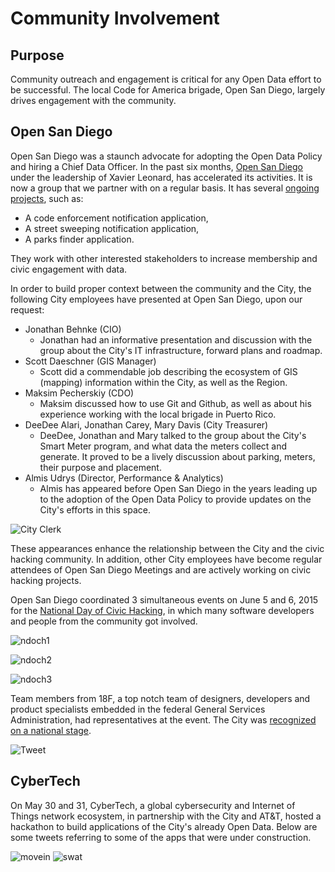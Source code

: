# Community Involvement

## Purpose
Community outreach and engagement is critical for any Open Data effort to be successful.  The local Code for America brigade, Open San Diego, largely drives engagement with the community.

## Open San Diego
Open San Diego was a staunch advocate for adopting the Open Data Policy and hiring a Chief Data Officer.  In the past six months, [Open San Diego](http://opensandiego.org/) under the leadership of Xavier Leonard, has accelerated its activities.  It is now a group that we partner with on a regular basis.  It has several [ongoing projects](https://github.com/opensandiego), such as:

* A code enforcement notification application,
* A street sweeping notification application,
* A parks finder application.

They work with other interested stakeholders to increase membership and civic engagement with data.

In order to build proper context between the community and the City, the following City employees have presented at Open San Diego, upon our request:

* Jonathan Behnke (CIO)
    - Jonathan had an informative presentation and discussion with the group about the City's IT infrastructure, forward plans and roadmap.
* Scott Daeschner (GIS Manager)
    - Scott did a commendable job describing the ecosystem of GIS (mapping) information within the City, as well as the Region.
* Maksim Pecherskiy (CDO)
    - Maksim discussed how to use Git and Github, as well as about his experience working with the local brigade in Puerto Rico.
* DeeDee Alari, Jonathan Carey, Mary Davis (City Treasurer)
    - DeeDee, Jonathan and Mary talked to the group about the City's Smart Meter program, and what data the meters collect and generate. It proved to be a lively discussion about parking, meters, their purpose and placement.
* Almis Udrys (Director, Performance & Analytics)
    - Almis has appeared before Open San Diego in the years leading up to the adoption of the Open Data Policy to provide updates on the City's efforts in this space.

![City Clerk](http://mrm-random.s3.amazonaws.com/dz/2015-05-19%2018.03.23.jpg)

These appearances enhance the relationship between the City and the civic hacking community.  In addition, other City employees have become regular attendees of Open San Diego Meetings and are actively working on civic hacking projects.

Open San Diego coordinated 3 simultaneous events on June 5 and 6, 2015 for the [National Day of Civic Hacking](http://hackforchange.org/events/code-for-san-diego-national-day-event/), in which many software developers and people from the community got involved.  

![ndoch1](http://mrm-random.s3.amazonaws.com/dz/AVr3uRXiHqmGteWuWMqtwhcygfx5ShuioInQX2_Xx1Y.jpg)

![ndoch2](http://mrm-random.s3.amazonaws.com/dz/NVp6Byiw2AB7R59fSpmA1w5F6cSjYqxuNtHqxNsr1rQ.jpg)

![ndoch3](http://mrm-random.s3.amazonaws.com/dz/CemANb4rDHMV_1PBT7KeJpdXK9PUMB9CxtK_HYXFyFw.jpg)

Team members from 18F, a top notch team of designers, developers and product specialists embedded in the federal General Services Administration, had representatives at the event.  The City was [recognized on a national stage](https://18f.gsa.gov/2015/06/11/18f-at-national-civic-hacking-day/).

![Tweet](http://take.ms/mdrLE)

## CyberTech 
On May 30 and 31, CyberTech, a global cybersecurity and Internet of Things network ecosystem, in partnership with the City and AT&T, hosted a hackathon to build applications of the City's already Open Data.  Below are some tweets referring to some of the apps that were under construction.

![movein](http://take.ms/CvMRt)
![swat](http://take.ms/w8W10)


